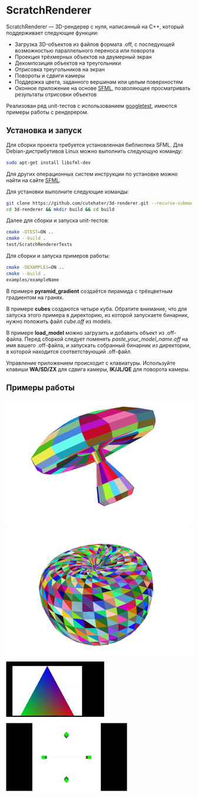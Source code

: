 # ScratchRenderer

ScratchRenderer — 3D-рендерер с нуля, написанный на С++, который поддерживает следующие функции:

+ Загрузка 3D-объектов из файлов формата .off, с последующей возможностью параллельного переноса или поворота
+ Проекция трёхмерных объектов на двумерный экран
+ Декомпозиция объектов на треугольники
+ Отрисовка треугольников на экран
+ Повороты и сдвиги камеры
+ Поддержка цвета, заданного вершинам или целым поверхностям
+ Оконное приложение на основе [SFML](https://www.sfml-dev.org/), позволяющее просматривать результаты отрисовки объектов

Реализован ряд unit-тестов с использованием [googletest](https://github.com/google/googletest), имеются примеры работы с рендерером.

## Установка и запуск

Для сборки проекта требуется установленная библиотека SFML. Для Debian-дистрибутивов Linux можно выполнить следующую команду:

```bash
sudo apt-get install libsfml-dev
```

Для других операционных систем инструкции по установке можно найти на сайте [SFML](https://www.sfml-dev.org/tutorials/2.6/#getting-started).

Для установки выполните следующие команды:

```bash
git clone https://github.com/cutehater/3d-renderer.git --recurse-submodules
cd 3d-renderer && mkdir build && cd build
```

Далее для сборки и запуска unit-тестов:

```bash
cmake -DTEST=ON ..
cmake --build .
test/ScratchRendererTests
```

Для сборки и запуска примеров работы:

```bash
cmake -DEXAMPLES=ON ..
cmake --build .
examples/exampleName
```

В примере **pyramid_gradient** создаётся пирамида с трёхцветным градиентом на гранях.

В примере **cubes** создаются четыре куба. Обратите внимание, что для запуска этого примера в директорию, из которой запускаете бинарник, нужно положить файл *cube.off* из models.

В примере **load_model** можно загрузить и добавить объект из .off-файла. Перед сборкой следует поменять *paste_your_model_name.off* на имя вашего .off-файла, и запускать собранный бинарник из директории, в которой находится соответствующий .off-файл.

Управление приложением происходит с клавиатуры. Используйте клавиши **WA/SD/ZX** для сдвига камеры, **IK/JL/QE** для поворота камеры.

## Примеры работы

![](./models/mushroom.png)
![](./models/apple.png)

![](./models/pyramid.gif)

![](./models/cubes.gif)
